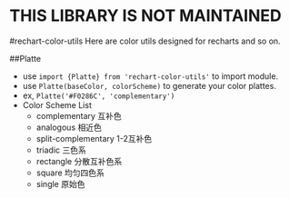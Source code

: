 # THIS LIBRARY IS NOT MAINTAINED


#rechart-color-utils
Here are color utils designed for recharts and so on.

##Platte
- use `import {Platte} from 'rechart-color-utils'` to import module.
- use `Platte(baseColor, colorScheme)` to generate your color plattes.
- ex, `Platte('#F0286C', 'complementary')`
- Color Scheme List
  - complementary 互补色
  - analogous 相近色
  - split-complementary 1-2互补色
  - triadic 三色系
  - rectangle 分散互补色系
  - square 均匀四色系
  - single 原始色
